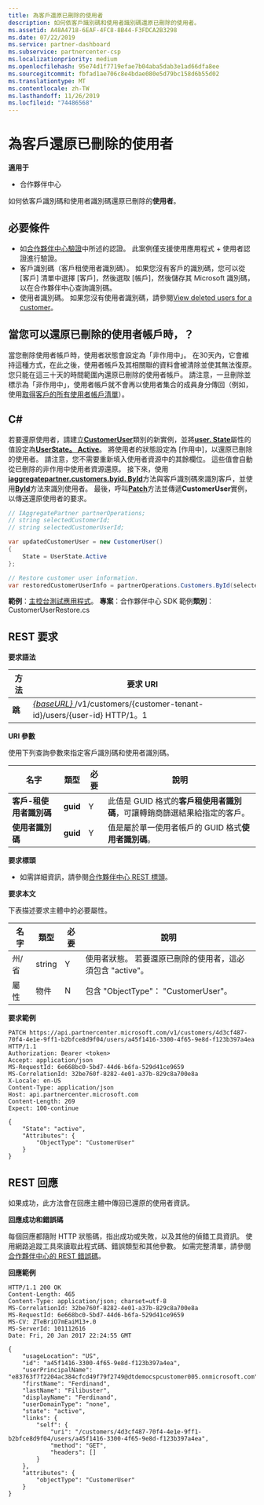 ```yaml
---
title: 為客戶還原已刪除的使用者
description: 如何依客戶識別碼和使用者識別碼還原已刪除的使用者。
ms.assetid: A48A4718-6EAF-4FC8-8B44-F3FDCA2B3298
ms.date: 07/22/2019
ms.service: partner-dashboard
ms.subservice: partnercenter-csp
ms.localizationpriority: medium
ms.openlocfilehash: 95e74d1f7719efae7b04aba5dab3e1ad66dfa8ee
ms.sourcegitcommit: fbfad1ae706c8e4bdae080e5d79bc158d6b55d02
ms.translationtype: MT
ms.contentlocale: zh-TW
ms.lasthandoff: 11/26/2019
ms.locfileid: "74486568"
---
```

# <a name="restore-a-deleted-user-for-a-customer"></a>為客戶還原已刪除的使用者


**適用于**

- 合作夥伴中心

如何依客戶識別碼和使用者識別碼還原已刪除的**使用者**。

## <a name="span-idprerequisitesspan-idprerequisitesspan-idprerequisitesprerequisites"></a><span id="Prerequisites"/><span id="prerequisites"/><span id="PREREQUISITES"/>必要條件


- 如[合作夥伴中心驗證](partner-center-authentication.md)中所述的認證。 此案例僅支援使用應用程式 + 使用者認證進行驗證。
- 客戶識別碼（客戶租使用者識別碼）。 如果您沒有客戶的識別碼，您可以從 [客戶] 清單中選擇 [客戶]，然後選取 [帳戶]，然後儲存其 Microsoft 識別碼，以在合作夥伴中心查詢識別碼。
- 使用者識別碼。 如果您沒有使用者識別碼，請參閱[View deleted users for a customer](view-a-deleted-user.md)。

## <a name="span-idwhen_can_you_restore_a_deleted_user_account_span-idwhen_can_you_restore_a_deleted_user_account_span-idwhen_can_you_restore_a_deleted_user_account_when-can-you-restore-a-deleted-user-account"></a>當您可以還原已刪除的使用者帳戶時，<span id="When_can_you_restore_a_deleted_user_account_"/><span id="when_can_you_restore_a_deleted_user_account_"/><span id="WHEN_CAN_YOU_RESTORE_A_DELETED_USER_ACCOUNT_"/>？


當您刪除使用者帳戶時，使用者狀態會設定為「非作用中」。 在30天內，它會維持這種方式，在此之後，使用者帳戶及其相關聯的資料會被清除並使其無法復原。 您只能在這三十天的時間範圍內還原已刪除的使用者帳戶。 請注意，一旦刪除並標示為「非作用中」，使用者帳戶就不會再以使用者集合的成員身分傳回（例如，使用[取得客戶的所有使用者帳戶清單](get-a-list-of-all-user-accounts-for-a-customer.md)）。

## <a name="span-idc_span-idc_c"></a><span id="C_"/><span id="c_"/>C#


若要還原使用者，請建立[**CustomerUser**](https://docs.microsoft.com/dotnet/api/microsoft.store.partnercenter.models.users.customeruser)類別的新實例，並將[**user. State**](https://docs.microsoft.com/dotnet/api/microsoft.store.partnercenter.models.users.user.state)屬性的值設定為[**UserState。 Active**](https://docs.microsoft.com/dotnet/api/microsoft.store.partnercenter.models.users.userstate)。 將使用者的狀態設定為 [作用中]，以還原已刪除的使用者。 請注意，您不需要重新填入使用者資源中的其餘欄位。 這些值會自動從已刪除的非作用中使用者資源還原。 接下來，使用[**iaggregatepartner.customers.byid. ById**](https://docs.microsoft.com/dotnet/api/microsoft.store.partnercenter.customers.icustomercollection.byid)方法與客戶識別碼來識別客戶，並使用[**ById**](https://docs.microsoft.com/dotnet/api/microsoft.store.partnercenter.customerusers.icustomerusercollection.byid)方法來識別使用者。 最後，呼叫[**Patch**](https://docs.microsoft.com/dotnet/api/microsoft.store.partnercenter.customerusers.icustomeruser.patch)方法並傳遞**CustomerUser**實例，以傳送還原使用者的要求。

``` csharp
// IAggregatePartner partnerOperations;
// string selectedCustomerId;
// string selectedCustomerUserId;

var updatedCustomerUser = new CustomerUser()
{
    State = UserState.Active
};

// Restore customer user information.
var restoredCustomerUserInfo = partnerOperations.Customers.ById(selectedCustomerId).Users.ById(selectedCustomerUserId).Patch(updatedCustomerUser);
```

**範例**：[主控台測試應用程式](console-test-app.md)。 **專案**：合作夥伴中心 SDK 範例**類別**： CustomerUserRestore.cs

## <a name="span-idrest_requestspan-idrest_requestspan-idrest_requestrest-request"></a><span id="REST_Request"/><span id="rest_request"/><span id="REST_REQUEST"/>REST 要求


**要求語法**

| 方法    | 要求 URI                                                                                            |
|-----------|--------------------------------------------------------------------------------------------------------|
| **跳** | [ *{baseURL}* ](partner-center-rest-urls.md)/v1/customers/{customer-tenant-id}/users/{user-id} HTTP/1。1 |

 

**URI 參數**

使用下列查詢參數來指定客戶識別碼和使用者識別碼。

| 名字                   | 類型     | 必要 | 說明                                                                                                              |
|------------------------|----------|----------|--------------------------------------------------------------------------------------------------------------------------|
| **客戶-租使用者識別碼** | **guid** | Y        | 此值是 GUID 格式的**客戶租使用者識別碼**，可讓轉銷商篩選結果給指定的客戶。 |
| **使用者識別碼**            | **guid** | Y        | 值是屬於單一使用者帳戶的 GUID 格式**使用者識別碼**。                                         |

 

**要求標頭**

- 如需詳細資訊，請參閱[合作夥伴中心 REST 標頭](headers.md)。

**要求本文**

下表描述要求主體中的必要屬性。

| 名字       | 類型   | 必要 | 說明                                                            |
|------------|--------|----------|------------------------------------------------------------------------|
| 州/省      | string | Y        | 使用者狀態。 若要還原已刪除的使用者，這必須包含 "active"。 |
| 屬性 | 物件 | N        | 包含 "ObjectType"： "CustomerUser"。                                 |

 

**要求範例**

```http
PATCH https://api.partnercenter.microsoft.com/v1/customers/4d3cf487-70f4-4e1e-9ff1-b2bfce8d9f04/users/a45f1416-3300-4f65-9e8d-f123b397a4ea HTTP/1.1
Authorization: Bearer <token>
Accept: application/json
MS-RequestId: 6e668bc0-5bd7-44d6-b6fa-529d41ce9659
MS-CorrelationId: 32be760f-8282-4e01-a37b-829c8a700e8a
X-Locale: en-US
Content-Type: application/json
Host: api.partnercenter.microsoft.com
Content-Length: 269
Expect: 100-continue

{
    "State": "active",
    "Attributes": {
        "ObjectType": "CustomerUser"
    }
}
```

## <a name="span-idrest_responsespan-idrest_responsespan-idrest_responserest-response"></a><span id="REST_Response"/><span id="rest_response"/><span id="REST_RESPONSE"/>REST 回應


如果成功，此方法會在回應主體中傳回已還原的使用者資訊。

**回應成功和錯誤碼**

每個回應都隨附 HTTP 狀態碼，指出成功或失敗，以及其他的偵錯工具資訊。 使用網路追蹤工具來讀取此程式碼、錯誤類型和其他參數。 如需完整清單，請參閱[合作夥伴中心的 REST 錯誤碼](error-codes.md)。

**回應範例**

```http
HTTP/1.1 200 OK
Content-Length: 465
Content-Type: application/json; charset=utf-8
MS-CorrelationId: 32be760f-8282-4e01-a37b-829c8a700e8a
MS-RequestId: 6e668bc0-5bd7-44d6-b6fa-529d41ce9659
MS-CV: ZTeBriO7mEaiM13+.0
MS-ServerId: 101112616
Date: Fri, 20 Jan 2017 22:24:55 GMT

{
    "usageLocation": "US",
    "id": "a45f1416-3300-4f65-9e8d-f123b397a4ea",
    "userPrincipalName": "e83763f7f2204ac384cfcd49f79f2749@dtdemocspcustomer005.onmicrosoft.com",
    "firstName": "Ferdinand",
    "lastName": "Filibuster",
    "displayName": "Ferdinand",
    "userDomainType": "none",
    "state": "active",
    "links": {
        "self": {
            "uri": "/customers/4d3cf487-70f4-4e1e-9ff1-b2bfce8d9f04/users/a45f1416-3300-4f65-9e8d-f123b397a4ea",
            "method": "GET",
            "headers": []
        }
    },
    "attributes": {
        "objectType": "CustomerUser"
    }
}
```

